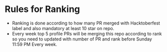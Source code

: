 # Rules for Ranking 


- Ranking is done according to how many PR merged with Hacktoberfest label and also mandatory at least 10 star on repo.
- Every week top 5 profile PRs will be merging this repo according to rank so you need to updated with number of PR and rank before Sunday 11:59 PM Every week. 
